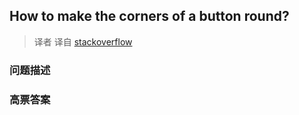 ## How to make the corners of a button round?

> 译者 译自 [stackoverflow](http://stackoverflow.com/questions/6054562/how-to-make-the-corners-of-a-button-round) 

### 问题描述 

### 高票答案 

